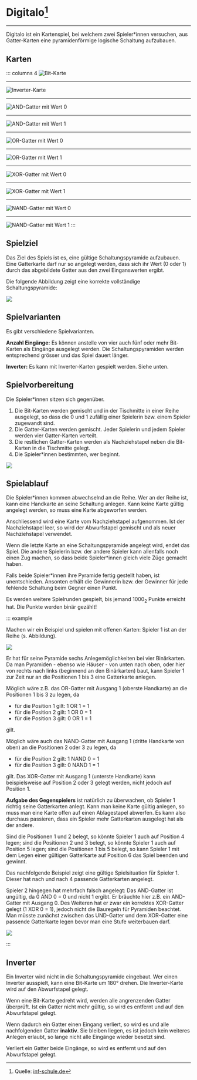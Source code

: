 # Digitalo[^1]
---

Digitalo ist ein Kartenspiel, bei welchem zwei Spieler*innen versuchen, aus Gatter-Karten eine pyramidenförmige logische Schaltung aufzubauen.

## Karten

::: columns 4
![Bit-Karte](./digitalo-bit-0.svg)
***
![Inverter-Karte](./digitalo-inverter.svg)
***
![AND-Gatter mit Wert 0](./digitalo-gate-and-0.svg)
***
![AND-Gatter mit Wert 1](./digitalo-gate-and-1.svg)
***
![OR-Gatter mit Wert 0](./digitalo-gate-or-0.svg)
***
![OR-Gatter mit Wert 1](./digitalo-gate-or-1.svg)
***
![XOR-Gatter mit Wert 0](./digitalo-gate-xor-0.svg)
***
![XOR-Gatter mit Wert 1](./digitalo-gate-xor-1.svg)
***
![NAND-Gatter mit Wert 0](./digitalo-gate-nand-0.svg)
***
![NAND-Gatter mit Wert 1](./digitalo-gate-nand-1.svg)
:::

## Spielziel

Das Ziel des Spiels ist es, eine gültige Schaltungspyramide aufzubauen. Eine Gatterkarte darf nur so angelegt werden, dass sich ihr Wert (0 oder 1) durch das abgebildete Gatter aus den zwei Einganswerten ergibt.

Die folgende Abbildung zeigt eine korrekte vollständige Schaltungspyramide:

![](./korrekte-pyramide.svg)

## Spielvarianten

Es gibt verschiedene Spielvarianten.

**Anzahl Eingänge:** Es können anstelle von vier auch fünf oder mehr Bit-Karten als Eingänge ausgelegt werden. Die Schaltungspyramiden werden entsprechend grösser und das Spiel dauert länger.

**Inverter:** Es kann mit Inverter-Karten gespielt werden. Siehe unten.

## Spielvorbereitung

Die Spieler*innen sitzen sich gegenüber.

1. Die Bit-Karten werden gemischt und in der Tischmitte in einer Reihe ausgelegt, so dass die 0 und 1 zufällig einer Spielerin bzw. einem Spieler zugewandt sind.
2. Die Gatter-Karten werden gemischt. Jeder Spielerin und jedem Spieler werden vier Gatter-Karten verteilt.
3. Die restlichen Gatter-Karten werden als Nachziehstapel neben die Bit-Karten in die Tischmitte gelegt.
4. Die Spieler*innen bestimmten, wer beginnt.

![](./spielvorbereitung.svg)

## Spielablauf

Die Spieler*innen kommen abwechselnd an die Reihe. Wer an der Reihe ist, kann eine Handkarte an seine Schaltung anlegen. Kann keine Karte gültig angelegt werden, so muss eine Karte abgeworfen werden.

Anschliessend wird eine Karte vom Nachziehstapel aufgenommen. Ist der Nachziehstapel leer, so wird der Abwurfstapel gemischt und als neuer Nachziehstapel verwendet.

Wenn die letzte Karte an eine Schaltungspyramide angelegt wird, endet das Spiel. Die andere Spielerin bzw. der andere Spieler kann allenfalls noch einen Zug machen, so dass beide Spieler*innen gleich viele Züge gemacht haben.

Falls beide Spieler*innen ihre Pyramide fertig gestellt haben, ist unentschieden. Ansonten erhält die Gewinnerin bzw. der Gewinner für jede fehlende Schaltung beim Gegner einen Punkt.

Es werden weitere Spielrunden gespielt, bis jemand 1000<sub>2</sub> Punkte erreicht hat. Die Punkte werden binär gezählt!

::: example

Machen wir ein Beispiel und spielen mit offenen Karten: Spieler 1 ist an der Reihe (s. Abbildung).

![](./spielablauf.svg)

Er hat für seine Pyramide sechs Anlegemöglichkeiten bei vier Binärkarten. Da man Pyramiden - ebenso wie Häuser - von unten nach oben, oder hier von rechts nach links (beginnend an den Binärkarten) baut, kann Spieler 1 zur Zeit nur an die Positionen 1 bis 3 eine Gatterkarte anlegen.

Möglich wäre z.B. das OR-Gatter mit Ausgang 1 (oberste Handkarte) an die Positionen 1 bis 3 zu legen, da

- für die Position 1 gilt: 1 OR 1 = 1
- für die Position 2 gilt: 1 OR 0 = 1
- für die Position 3 gilt: 0 OR 1 = 1

gilt.

Möglich wäre auch das NAND-Gatter mit Ausgang 1 (dritte Handkarte von oben) an die Positionen 2 oder 3 zu legen, da

- für die Position 2 gilt: 1 NAND 0 = 1
- für die Position 3 gilt: 0 NAND 1 = 1

gilt. Das XOR-Gatter mit Ausgang 1 (unterste Handkarte) kann beispielsweise auf Position 2 oder 3 gelegt werden, nicht jedoch auf Position 1.

**Aufgabe des Gegenspielers** ist natürlich zu überwachen, ob Spieler 1 richtig seine Gatterkarten anlegt. Kann man keine Karte gültig anlegen, so muss man eine Karte offen auf einen Ablagestapel abwerfen. Es kann also durchaus passieren, dass ein Spieler mehr Gatterkarten ausgelegt hat als der andere.

Sind die Positionen 1 und 2 belegt, so könnte Spieler 1 auch auf Position 4 legen; sind die Positionen 2 und 3 belegt, so könnte Spieler 1 auch auf Position 5 legen; sind die Positionen 1 bis 5 belegt, so kann Spieler 1 mit dem Legen einer gültigen Gatterkarte auf Position 6 das Spiel beenden und gewinnt.

Das nachfolgende Beispiel zeigt eine gültige Spielsituation für Spieler 1. Dieser hat nach und nach 4 passende Gatterkarten angelegt.

Spieler 2 hingegen hat mehrfach falsch angelegt: Das AND-Gatter ist ungültig, da 0 AND 0 = 0 und nicht 1 ergibt. Er bräuchte hier z.B. ein AND-Gatter mit Ausgang 0. Des Weiteren hat er zwar ein korrektes XOR-Gatter gelegt (1 XOR 0 = 1), jedoch nicht die Bauregeln für Pyramiden beachtet. Man müsste zunächst zwischen das UND-Gatter und dem XOR-Gatter eine passende Gatterkarte legen bevor man eine Stufe weiterbauen darf.

![](./ungueltige-situation.svg)

:::

## Inverter

Ein Inverter wird nicht in die Schaltungspyramide eingebaut. Wer einen Inverter ausspielt, kann eine Bit-Karte um 180° drehen. Die Inverter-Karte wird auf den Abwurfstapel gelegt.

Wenn eine Bit-Karte gedreht wird, werden alle angrenzenden Gatter überprüft. Ist ein Gatter nicht mehr gültig, so wird es entfernt und auf den Abwurfstapel gelegt.

Wenn dadurch ein Gatter einen Eingang verliert, so wird es und alle nachfolgenden Gatter **inaktiv**. Sie bleiben liegen, es ist jedoch kein weiteres Anlegen erlaubt, so lange nicht alle Eingänge wieder besetzt sind.

Verliert ein Gatter beide Eingänge, so wird es entfernt und auf den Abwurfstapel gelegt.


[^1]: Quelle: [inf-schule.de](https://www.inf-schule.de/rechner/digitaltechnik/gatter/digitalo)
